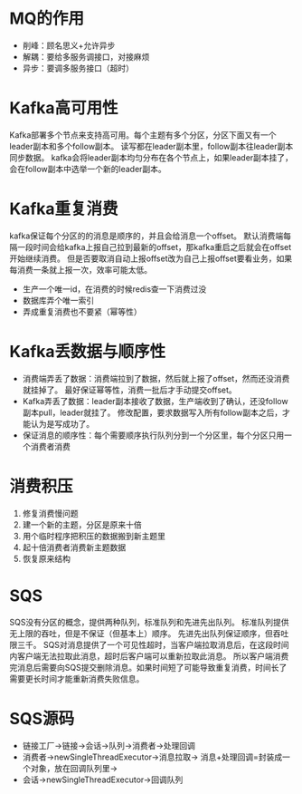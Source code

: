 # MQ的作用
+ 削峰：顾名思义+允许异步
+ 解耦：要给多服务调接口，对接麻烦
+ 异步：要调多服务接口（超时）

# Kafka高可用性
Kafka部署多个节点来支持高可用。每个主题有多个分区，分区下面又有一个leader副本和多个follow副本。
读写都在leader副本里，follow副本往leader副本同步数据。
kafka会将leader副本均匀分布在各个节点上，如果leader副本挂了，会在follow副本中选举一个新的leader副本。

# Kafka重复消费
kafka保证每个分区的的消息是顺序的，并且会给消息一个offset。
默认消费端每隔一段时间会给kafka上报自己拉到最新的offset，那kafka重启之后就会在offset开始继续消费。
但是否要取消自动上报offset改为自己上报offset要看业务，如果每消费一条就上报一次，效率可能太低。
+ 生产一个唯一id，在消费的时候redis查一下消费过没
+ 数据库弄个唯一索引
+ 弄成重复消费也不要紧（幂等性）

# Kafka丢数据与顺序性

+ 消费端弄丢了数据：消费端拉到了数据，然后就上报了offset，然而还没消费就挂掉了。
  最好保证幂等性，消费一批后才手动提交offset。
+ Kafka弄丢了数据：leader副本接收了数据，生产端收到了确认，还没follow副本pull，leader就挂了。
  修改配置，要求数据写入所有follow副本之后，才能认为是写成功了。
+ 保证消息的顺序性：每个需要顺序执行队列分到一个分区里，每个分区只用一个消费者消费

# 消费积压

1. 修复消费慢问题
2. 建一个新的主题，分区是原来十倍
3. 用个临时程序把积压的数据搬到新主题里
4. 起十倍消费者消费新主题数据
5. 恢复原来结构

# SQS
SQS没有分区的概念，提供两种队列，标准队列和先进先出队列。
标准队列提供无上限的吞吐，但是不保证（但基本上）顺序。
先进先出队列保证顺序，但吞吐限三千。
SQS对消息提供了一个可见性超时，当客户端拉取消息后，在这段时间内客户端无法拉取此消息，超时后客户端可以重新拉取此消息。
所以客户端消费完消息后需要向SQS提交删除消息。如果时间短了可能导致重复消费，时间长了需要更长时间才能重新消费失败信息。

# SQS源码
+ 链接工厂->链接->会话->队列->消费者->处理回调
+ 消费者->newSingleThreadExecutor->消息拉取->
  消息+处理回调=封装成一个对象，放在回调队列里->
+ 会话->newSingleThreadExecutor->回调队列